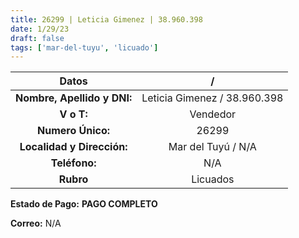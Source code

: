 ```yaml
---
title: 26299 | Leticia Gimenez | 38.960.398
date: 1/29/23
draft: false
tags: ['mar-del-tuyu', 'licuado']
---
```


|          **Datos**          |               /              |
|:---------------------------:|:----------------------------:|
| **Nombre, Apellido y DNI:** | Leticia Gimenez / 38.960.398 |
|          **V o T:**         |           Vendedor           |
|      **Numero Único:**      |             26299            |
|  **Localidad y Dirección:** |      Mar del Tuyú / N/A      |
|        **Teléfono:**        |              N/A             |
|          **Rubro**          |           Licuados           |

**Estado de Pago:** **PAGO COMPLETO**

**Correo:** N/A
